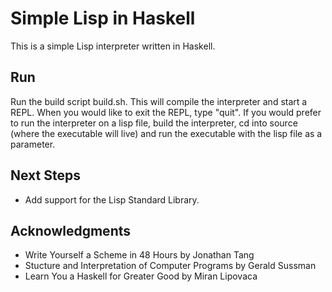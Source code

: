 # Simple Lisp in Haskell

This is a simple Lisp interpreter written in Haskell.

## Run

Run the build script build.sh. This will compile the interpreter and start a
REPL. When you would like to exit the REPL, type "quit". If you would prefer to
run the interpreter on a lisp file, build the interpreter, cd into source (where
the executable will live) and run the executable with the lisp file as a parameter.

## Next Steps

* Add support for the Lisp Standard Library.

## Acknowledgments

* Write Yourself a Scheme in 48 Hours by Jonathan Tang
* Stucture and Interpretation of Computer Programs by Gerald Sussman
* Learn You a Haskell for Greater Good by Miran Lipovaca

